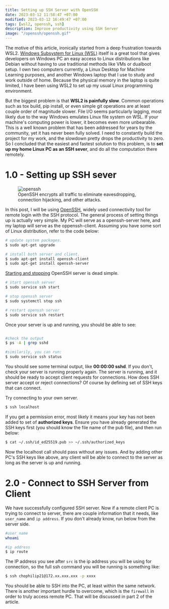 ```yaml
---
title: Setting up SSH Server with OpenSSH
date: 2023-03-12 11:58:47 +07:00
modified: 2023-03-12 16:49:47 +07:00
tags: [wsl2, openssh, ssh]
description: Improve productivity using SSH Server
image: "/openssh/openssh.gif"
---
```


The motive of this article, ironically started from a deep frustration towards WSL2. [Windows Subsystem for Linux (WSL)](https://learn.microsoft.com/en-us/windows/wsl/install) itself is a great tool that gives developers on Windows PC an easy access to Linux distributions like Debian without having to use traditional methods like VMs or dualboot setup. I own two computers currently, a Linux Desktop for Machine Learning purposes, and another Windows laptop that I use to study and work outside of home. Because the physical memory in the laptop is quite limited, I have been using WSL2 to set up my usual Linux programming environment.  

But the biggest problem is that **WSL2 is painfully slow**. Common operations such as tox build, pip install, or even simple git operations are at least couple order of magnitude slower. File I/O seems particularly lagging, most likely due to the way Windows emulates Linux file system on WSL. If your machine's computing power is lower, it becomes even more unbearable. This is a well known problem that has been addressed for years by the community, yet it has never been fully solved. I need to constantly build the project for my work, and the slowdown pretty drops the productivity to zero. So I concluded that the easiest and fastest solution to this problem, is to **set up my home Linux PC as an SSH sever**, and do all the computation there remotely.  

# 1.0 - Setting up SSH sever 

<figure>
<img src="/openssh/openssh.gif" alt="openssh">
<figcaption>OpenSSH encrypts all traffic to eliminate eavesdropping, connection hijacking, and other attacks.</figcaption>
</figure>

In this post, I will be using [OpenSSH](https://www.openssh.com/), widely used connectivity tool for remote login with the SSH protocol.
The general process of setting things up is actually very simple. My PC will serve as a openssh-server here, and my laptop will serve as the oppenssh-client. Assuming you have some sort of Linux distribution, refer to the code below:  

```bash
# update system packages.
$ sudo apt-get upgrade

# install both server and client.
$ sudo apt-get install openssh-client
$ sudo apt-get install openssh-server
```

[Starting and stopping](https://www.cyberciti.biz/faq/howto-start-stop-ssh-server/) OpenSSH server is dead simple.  

```bash
# start openssh server
$ sudo service ssh start

# stop openssh server
$ sudo systemctl stop ssh

# restart openssh server
$ sudo service ssh restart
```

Once your server is up and running, you should be able to see:

```bash

#check the output
$ ps -A | grep sshd

#similarily, you can run:
$ sudo service ssh status
```
You should see some terminal output, like **00:00:00 sshd**. If you don't, check your server is running properly again. The server is running, and it should be ready to accept client requests for connections. How does SSH server accept or reject connections? Of course by defining set of SSH keys that can connect.  

Try connecting to your own server.

```bash
$ ssh localhost 
```

If you get a permission error, most likely it means your key has not been added to set of **authorized keys**. Ensure you have already generated the SSH keys first (you should know the file name of the pub file), and then run below:

```bash
$ cat ~/.ssh/id_ed25519.pub >> ~/.ssh/authorized_keys
```

Now the localhost call should pass without any issues. And by adding other PC's SSH keys like above, any client will be able to connect to the server as long as the server is up and running. 

# 2.0  - Connect to SSH Server from Client

We have successfully configured SSH server. Now if a remote client PC is trying to connect to server, there are couple information that it needs, like `user_name` and `ip address`. If you don't already know, run below from the server side.

```bash
#user name
whoami

#ip address
$ ip route
```
The IP address you see after `src` is the ip address you will be using for connection, so the full ssh command you will be running is something like:

```bash
$ ssh chophilip21@172.xx.xxx.xxx -p xxxx
```

You should be able to SSH into the PC, at least within the same network. There is another important hurdle to overcome, which is the `firewall` in order to truly access remote PC. That will be discussed in part 2 of the article. 









